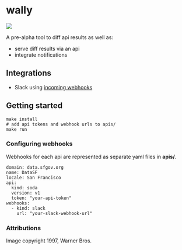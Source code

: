 # wally

![](http://s31.postimg.org/shsmoxv0r/wally.png)

A pre-alpha tool to diff api results as well as:
- serve diff results via an api
- integrate notifications

## Integrations

- Slack using [incoming webhooks](https://api.slack.com/incoming-webhooks)

## Getting started

    make install
    # add api tokens and webhook urls to apis/
    make run

### Configuring webhooks

Webhooks for each api are represented as separate yaml files in **apis/**.

    domain: data.sfgov.org
    name: DataSF
    locale: San Francisco
    api:
      kind: soda
      version: v1
      token: "your-api-token"
    webhooks:
      - kind: slack
        url: "your-slack-webhook-url"

### Attributions

Image copyright 1997, Warner Bros.
